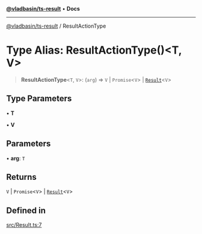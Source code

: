 [**@vladbasin/ts-result**](../README.md) • **Docs**

***

[@vladbasin/ts-result](../globals.md) / ResultActionType

# Type Alias: ResultActionType()\<T, V\>

> **ResultActionType**\<`T`, `V`\>: (`arg`) => `V` \| `Promise`\<`V`\> \| [`Result`](../classes/Result.md)\<`V`\>

## Type Parameters

• **T**

• **V**

## Parameters

• **arg**: `T`

## Returns

`V` \| `Promise`\<`V`\> \| [`Result`](../classes/Result.md)\<`V`\>

## Defined in

[src/Result.ts:7](https://github.com/vladbasin/ts-result/blob/b4c983b7b4ec06247e6468dfc2ec284523a320b1/src/Result.ts#L7)
